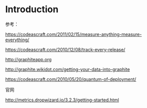 # Introduction

参考：

https://codeascraft.com/2011/02/15/measure-anything-measure-everything/

https://codeascraft.com/2010/12/08/track-every-release/

http://graphiteapp.org

http://graphite.wikidot.com/getting-your-data-into-graphite

https://codeascraft.com/2010/05/20/quantum-of-deployment/

官网

http://metrics.dropwizard.io/3.2.3/getting-started.html

